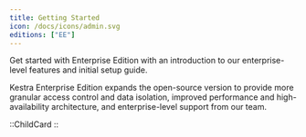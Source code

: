 ```yaml
---
title: Getting Started
icon: /docs/icons/admin.svg
editions: ["EE"]
---
```


Get started with Enterprise Edition with an introduction to our enterprise-level features and initial setup guide.

Kestra Enterprise Edition expands the open-source version to provide more granular access control and data isolation, improved performance and high-availability architecture, and enterprise-level support from our team.

::ChildCard
::